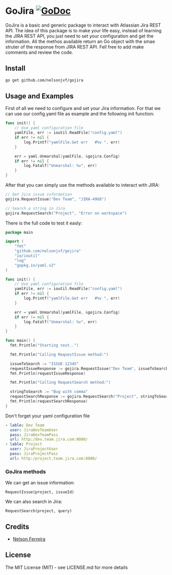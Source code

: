 # GoJira [![GoDoc](http://img.shields.io/badge/go-documentation-blue.svg?style=flat-square)](http://godoc.org/github.com/nelsonjvf/gojira)

GoJira is a basic and generic package to interact with Atlassian Jira REST API.
The idea of this package is to make your life easy, instead of learning the JIRA REST API, you just need to set your configuration and get the information.
All the methos available return an Go object with the smae struter of the response from JIRA REST API.
Fell free to add make comments and review the code.

## Install

```bash
go get github.com/nelsonjvf/gojira
```

## Usage and Examples

First of all we need to configure and set your Jira information. For that we can use our config.yaml file as example and the following init function:

```go
func init() {
	// Use yaml configuration file
	yamlFile, err := ioutil.ReadFile("config.yaml")
	if err != nil {
		log.Printf("yamlFile.Get err   #%v ", err)
	}

	err = yaml.Unmarshal(yamlFile, &gojira.Config)
	if err != nil {
		log.Fatalf("Unmarshal: %v", err)
	}
}
```

After that you can simply use the methods available to interact with JIRA:

```go
// Get Jira issue information
gojira.RequestIssue("Dev Team", "JIRA-4968")

// Search a string in Jira
gojira.RequestSearch("Project", "Error on workspace")
```

There is the full code to test it easly:

```go
package main

import (
	"fmt"
	"github.com/nelsonjvf/gojira"
	"io/ioutil"
	"log"
	"gopkg.in/yaml.v2"
)

func init() {
	// Use yaml configuration file
	yamlFile, err := ioutil.ReadFile("config.yaml")
	if err != nil {
		log.Printf("yamlFile.Get err   #%v ", err)
	}

	err = yaml.Unmarshal(yamlFile, &gojira.Config)
	if err != nil {
		log.Fatalf("Unmarshal: %v", err)
	}
}

func main() {
  fmt.Println("Starting test..")

  fmt.Println("Calling RequestIssue method:")

  issueToSearch := "ISSUE-12345"
  requestIssueResponse := gojira.RequestIssue("Dev Team", issueToSearch)
  fmt.Println(requestIssueResponse)

  fmt.Println("Calling RequestSearch method:")

  stringToSearch := "Bug with comma"
  requestSearchResponse := gojira.RequestSearch("Project", stringToSearch)
  fmt.Println(requestSearchResponse)
}
```

Don't forget your yaml configuration file

```yaml
- lable: Dev Team
  user: JiraDevTeamUser
  pass: JiraDevTeamPass
  url: http:/dev.team.jira.com:8080/
- lable: Project
  user: JiraProjectUser
  pass: JiraProjectPass
  url: http:/project.team.jira.com:8080/
```

### GoJira methods

We can get an issue information:

```RequestIssue(project, issueId)```

We can also search in Jira:

```RequestSearch(project, query)```

## Credits

 * [Nelson Ferreira](https://github.com/nelsonjvf)

## License

The MIT License (MIT) - see LICENSE.md for more details
